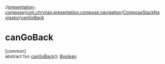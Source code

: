 //[presentation-compose](../../../index.md)/[com.chrynan.presentation.compose.navigation](../index.md)/[ComposeStackNavigator](index.md)/[canGoBack](can-go-back.md)

# canGoBack

[common]\
abstract fun [canGoBack](can-go-back.md)(): [Boolean](https://kotlinlang.org/api/latest/jvm/stdlib/kotlin/-boolean/index.html)
